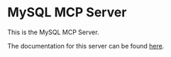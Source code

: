 # MySQL MCP Server

This is the MySQL MCP Server.

The documentation for this server can be found [here](../../../../mcp_servers_documentation/MYSQL_MCP_SERVER).
